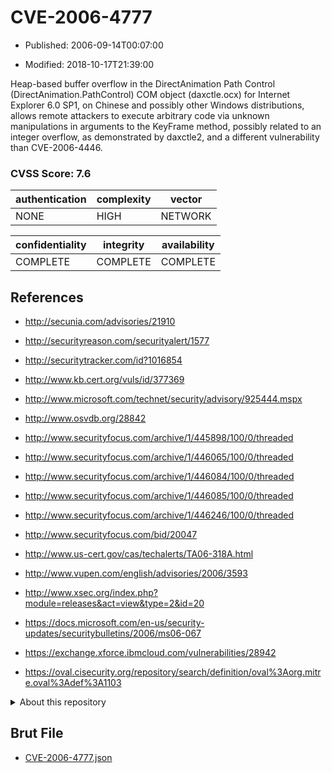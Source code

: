 # CVE-2006-4777

- Published: 2006-09-14T00:07:00

- Modified: 2018-10-17T21:39:00

Heap-based buffer overflow in the DirectAnimation Path Control (DirectAnimation.PathControl) COM object (daxctle.ocx) for Internet Explorer 6.0 SP1, on Chinese and possibly other Windows distributions, allows remote attackers to execute arbitrary code via unknown manipulations in arguments to the KeyFrame method, possibly related to an integer overflow, as demonstrated by daxctle2, and a different vulnerability than CVE-2006-4446.

### CVSS Score: **7.6**

| authentication | complexity | vector |
| --- | --- | --- |
| NONE | HIGH | NETWORK |

| confidentiality | integrity | availability |
| --- | --- | --- |
| COMPLETE | COMPLETE | COMPLETE |

## References

* http://secunia.com/advisories/21910

* http://securityreason.com/securityalert/1577

* http://securitytracker.com/id?1016854

* http://www.kb.cert.org/vuls/id/377369

* http://www.microsoft.com/technet/security/advisory/925444.mspx

* http://www.osvdb.org/28842

* http://www.securityfocus.com/archive/1/445898/100/0/threaded

* http://www.securityfocus.com/archive/1/446065/100/0/threaded

* http://www.securityfocus.com/archive/1/446084/100/0/threaded

* http://www.securityfocus.com/archive/1/446085/100/0/threaded

* http://www.securityfocus.com/archive/1/446246/100/0/threaded

* http://www.securityfocus.com/bid/20047

* http://www.us-cert.gov/cas/techalerts/TA06-318A.html

* http://www.vupen.com/english/advisories/2006/3593

* http://www.xsec.org/index.php?module=releases&act=view&type=2&id=20

* https://docs.microsoft.com/en-us/security-updates/securitybulletins/2006/ms06-067

* https://exchange.xforce.ibmcloud.com/vulnerabilities/28942

* https://oval.cisecurity.org/repository/search/definition/oval%3Aorg.mitre.oval%3Adef%3A1103

<details>
<summary>About this repository</summary> 

  This repository is part of the project [Live Hack CVE](https://github.com/Live-Hack-CVE). Main website can be found [www.live-hack.org](https://www.live-hack.org) 
  
  Made by [Sn0wAlice](https://github.com/Sn0wAlice) for the people that care about security and need to have a feed of the latest CVEs. Hope you enjoy it, don't forget to star the repo and follow me on [Twitter](https://twitter.com/Sn0wAlice) and [Github](https://github.com/Sn0wAlice). And that is my [personnal website](https://www.alice-snow.me/)

  - [Home Page](https://github.com/Live-Hack-CVE)
  - [Framework](https://github.com/Live-Hack-CVE/cve-framework)
  - [CVE database](https://github.com/Live-Hack-CVE/full_database)
  - [Changelog](https://github.com/Live-Hack-CVE/Changelog)
</details>

## Brut File

* [CVE-2006-4777.json](https://raw.githubusercontent.com/Live-Hack-CVE/full_database/main/cves/2006/CVE-2006-4777.json)

